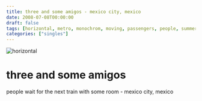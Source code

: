 ```yaml
---
title: three and some amigos - mexico city, mexico
date: 2008-07-08T00:00:00
draft: false
tags: [horizontal, metro, monochrom, moving, passengers, people, summer trip, train, transport, walking,mexico city,mexico]
categories: ["singles"]
---
```

![horizontal](/p/sbr-20080708-08.jpg)
<!--more-->
# three and some amigos
people wait for the next train with some room - mexico city, mexico
